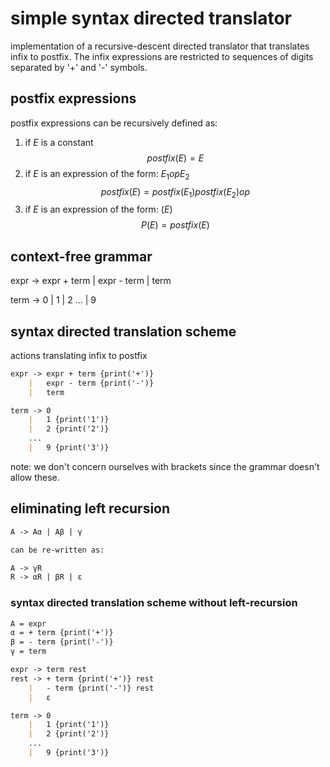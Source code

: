 # simple syntax directed translator

implementation of a recursive-descent directed translator that translates infix to postfix.
The infix expressions are restricted to sequences of digits separated by '+' and '-'
symbols.

## postfix expressions

postfix expressions can be recursively defined as:

1. if $E$ is a constant
$$ postfix(E) = E $$
2. if $E$ is an expression of the form: $E_1 op E_2$
$$ postfix(E) = postfix(E_1) postfix(E_2) op $$
3. if $E$ is an expression of the form: $(E)$
$$ P(E) = postfix(E) $$

## context-free grammar

expr -> expr + term
    | expr - term
    | term

term -> 0
    | 1
    | 2
    ...
    | 9

## syntax directed translation scheme

actions translating infix to postfix

```md
expr -> expr + term {print('+')}
    |   expr - term {print('-')}
    |   term

term -> 0
    |   1 {print('1')}
    |   2 {print('2')}
    ...
    |   9 {print('3')}
```

note: we don't concern ourselves with brackets since the grammar doesn't allow these.

## eliminating left recursion

```md
A -> Aα | Aβ | γ

can be re-written as:

A -> γR
R -> αR | βR | ε
```

### syntax directed translation scheme without left-recursion

```md
A = expr
α = + term {print('+')}
β = - term {print('-')}
γ = term
```

```md
expr -> term rest
rest -> + term {print('+')} rest
    |   - term {print('-')} rest
    |   ε

term -> 0
    |   1 {print('1')}
    |   2 {print('2')}
    ...
    |   9 {print('3')}

```
